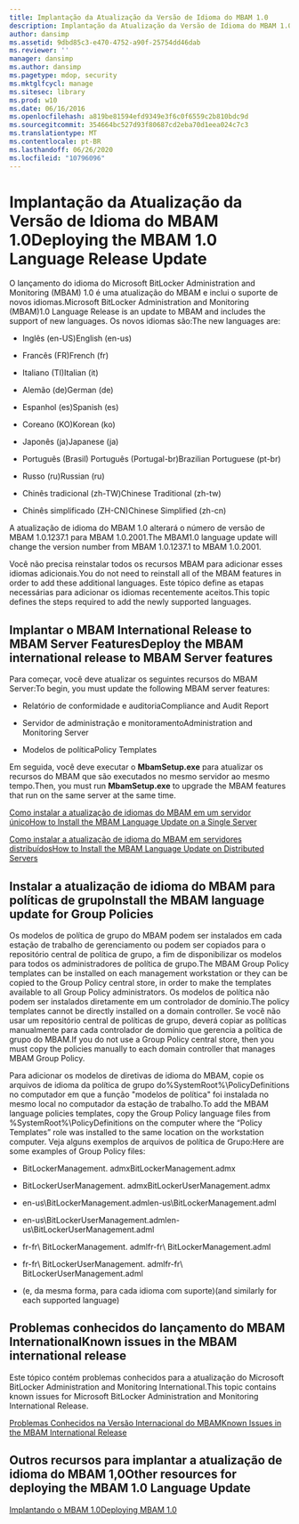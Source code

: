 ```yaml
---
title: Implantação da Atualização da Versão de Idioma do MBAM 1.0
description: Implantação da Atualização da Versão de Idioma do MBAM 1.0
author: dansimp
ms.assetid: 9dbd85c3-e470-4752-a90f-25754dd46dab
ms.reviewer: ''
manager: dansimp
ms.author: dansimp
ms.pagetype: mdop, security
ms.mktglfcycl: manage
ms.sitesec: library
ms.prod: w10
ms.date: 06/16/2016
ms.openlocfilehash: a819be81594efd9349e3f6c0f6559c2b810bdc9d
ms.sourcegitcommit: 354664bc527d93f80687cd2eba70d1eea024c7c3
ms.translationtype: MT
ms.contentlocale: pt-BR
ms.lasthandoff: 06/26/2020
ms.locfileid: "10796096"
---
```

# <span data-ttu-id="77240-103">Implantação da Atualização da Versão de Idioma do MBAM 1.0</span><span class="sxs-lookup"><span data-stu-id="77240-103">Deploying the MBAM 1.0 Language Release Update</span></span>


<span data-ttu-id="77240-104">O lançamento do idioma do Microsoft BitLocker Administration and Monitoring (MBAM) 1.0 é uma atualização do MBAM e inclui o suporte de novos idiomas.</span><span class="sxs-lookup"><span data-stu-id="77240-104">Microsoft BitLocker Administration and Monitoring (MBAM)1.0 Language Release is an update to MBAM and includes the support of new languages.</span></span> <span data-ttu-id="77240-105">Os novos idiomas são:</span><span class="sxs-lookup"><span data-stu-id="77240-105">The new languages are:</span></span>

-   <span data-ttu-id="77240-106">Inglês (en-US)</span><span class="sxs-lookup"><span data-stu-id="77240-106">English (en-us)</span></span>

-   <span data-ttu-id="77240-107">Francês (FR)</span><span class="sxs-lookup"><span data-stu-id="77240-107">French (fr)</span></span>

-   <span data-ttu-id="77240-108">Italiano (TI)</span><span class="sxs-lookup"><span data-stu-id="77240-108">Italian (it)</span></span>

-   <span data-ttu-id="77240-109">Alemão (de)</span><span class="sxs-lookup"><span data-stu-id="77240-109">German (de)</span></span>

-   <span data-ttu-id="77240-110">Espanhol (es)</span><span class="sxs-lookup"><span data-stu-id="77240-110">Spanish (es)</span></span>

-   <span data-ttu-id="77240-111">Coreano (KO)</span><span class="sxs-lookup"><span data-stu-id="77240-111">Korean (ko)</span></span>

-   <span data-ttu-id="77240-112">Japonês (ja)</span><span class="sxs-lookup"><span data-stu-id="77240-112">Japanese (ja)</span></span>

-   <span data-ttu-id="77240-113">Português (Brasil) Português (Portugal-br)</span><span class="sxs-lookup"><span data-stu-id="77240-113">Brazilian Portuguese (pt-br)</span></span>

-   <span data-ttu-id="77240-114">Russo (ru)</span><span class="sxs-lookup"><span data-stu-id="77240-114">Russian (ru)</span></span>

-   <span data-ttu-id="77240-115">Chinês tradicional (zh-TW)</span><span class="sxs-lookup"><span data-stu-id="77240-115">Chinese Traditional (zh-tw)</span></span>

-   <span data-ttu-id="77240-116">Chinês simplificado (ZH-CN)</span><span class="sxs-lookup"><span data-stu-id="77240-116">Chinese Simplified (zh-cn)</span></span>

<span data-ttu-id="77240-117">A atualização de idioma do MBAM 1.0 alterará o número de versão de MBAM 1.0.1237.1 para MBAM 1.0.2001.</span><span class="sxs-lookup"><span data-stu-id="77240-117">The MBAM1.0 language update will change the version number from MBAM 1.0.1237.1 to MBAM 1.0.2001.</span></span>

<span data-ttu-id="77240-118">Você não precisa reinstalar todos os recursos MBAM para adicionar esses idiomas adicionais.</span><span class="sxs-lookup"><span data-stu-id="77240-118">You do not need to reinstall all of the MBAM features in order to add these additional languages.</span></span> <span data-ttu-id="77240-119">Este tópico define as etapas necessárias para adicionar os idiomas recentemente aceitos.</span><span class="sxs-lookup"><span data-stu-id="77240-119">This topic defines the steps required to add the newly supported languages.</span></span>

## <span data-ttu-id="77240-120">Implantar o MBAM International Release to MBAM Server Features</span><span class="sxs-lookup"><span data-stu-id="77240-120">Deploy the MBAM international release to MBAM Server features</span></span>


<span data-ttu-id="77240-121">Para começar, você deve atualizar os seguintes recursos do MBAM Server:</span><span class="sxs-lookup"><span data-stu-id="77240-121">To begin, you must update the following MBAM server features:</span></span>

-   <span data-ttu-id="77240-122">Relatório de conformidade e auditoria</span><span class="sxs-lookup"><span data-stu-id="77240-122">Compliance and Audit Report</span></span>

-   <span data-ttu-id="77240-123">Servidor de administração e monitoramento</span><span class="sxs-lookup"><span data-stu-id="77240-123">Administration and Monitoring Server</span></span>

-   <span data-ttu-id="77240-124">Modelos de política</span><span class="sxs-lookup"><span data-stu-id="77240-124">Policy Templates</span></span>

<span data-ttu-id="77240-125">Em seguida, você deve executar o **MbamSetup.exe** para atualizar os recursos do MBAM que são executados no mesmo servidor ao mesmo tempo.</span><span class="sxs-lookup"><span data-stu-id="77240-125">Then, you must run **MbamSetup.exe** to upgrade the MBAM features that run on the same server at the same time.</span></span>

[<span data-ttu-id="77240-126">Como instalar a atualização de idiomas do MBAM em um servidor único</span><span class="sxs-lookup"><span data-stu-id="77240-126">How to Install the MBAM Language Update on a Single Server</span></span>](how-to-install-the-mbam-language-update-on-a-single-server-mbam-1.md)

[<span data-ttu-id="77240-127">Como instalar a atualização de idioma do MBAM em servidores distribuídos</span><span class="sxs-lookup"><span data-stu-id="77240-127">How to Install the MBAM Language Update on Distributed Servers</span></span>](how-to-install-the-mbam-language-update-on-distributed-servers-mbam-1.md)

## <span data-ttu-id="77240-128">Instalar a atualização de idioma do MBAM para políticas de grupo</span><span class="sxs-lookup"><span data-stu-id="77240-128">Install the MBAM language update for Group Policies</span></span>


<span data-ttu-id="77240-129">Os modelos de política de grupo do MBAM podem ser instalados em cada estação de trabalho de gerenciamento ou podem ser copiados para o repositório central de política de grupo, a fim de disponibilizar os modelos para todos os administradores de política de grupo.</span><span class="sxs-lookup"><span data-stu-id="77240-129">The MBAM Group Policy templates can be installed on each management workstation or they can be copied to the Group Policy central store, in order to make the templates available to all Group Policy administrators.</span></span> <span data-ttu-id="77240-130">Os modelos de política não podem ser instalados diretamente em um controlador de domínio.</span><span class="sxs-lookup"><span data-stu-id="77240-130">The policy templates cannot be directly installed on a domain controller.</span></span> <span data-ttu-id="77240-131">Se você não usar um repositório central de políticas de grupo, deverá copiar as políticas manualmente para cada controlador de domínio que gerencia a política de grupo do MBAM.</span><span class="sxs-lookup"><span data-stu-id="77240-131">If you do not use a Group Policy central store, then you must copy the policies manually to each domain controller that manages MBAM Group Policy.</span></span>

<span data-ttu-id="77240-132">Para adicionar os modelos de diretivas de idioma do MBAM, copie os arquivos de idioma da política de grupo do%SystemRoot%\\PolicyDefinitions no computador em que a função "modelos de política" foi instalada no mesmo local no computador da estação de trabalho.</span><span class="sxs-lookup"><span data-stu-id="77240-132">To add the MBAM language policies templates, copy the Group Policy language files from %SystemRoot%\\PolicyDefinitions on the computer where the “Policy Templates” role was installed to the same location on the workstation computer.</span></span> <span data-ttu-id="77240-133">Veja alguns exemplos de arquivos de política de Grupo:</span><span class="sxs-lookup"><span data-stu-id="77240-133">Here are some examples of Group Policy files:</span></span>

-   <span data-ttu-id="77240-134">BitLockerManagement. admx</span><span class="sxs-lookup"><span data-stu-id="77240-134">BitLockerManagement.admx</span></span>

-   <span data-ttu-id="77240-135">BitLockerUserManagement. admx</span><span class="sxs-lookup"><span data-stu-id="77240-135">BitLockerUserManagement.admx</span></span>

-   <span data-ttu-id="77240-136">en-us\\BitLockerManagement.adml</span><span class="sxs-lookup"><span data-stu-id="77240-136">en-us\\BitLockerManagement.adml</span></span>

-   <span data-ttu-id="77240-137">en-us\\BitLockerUserManagement.adml</span><span class="sxs-lookup"><span data-stu-id="77240-137">en-us\\BitLockerUserManagement.adml</span></span>

-   <span data-ttu-id="77240-138">fr-fr\\ BitLockerManagement. adml</span><span class="sxs-lookup"><span data-stu-id="77240-138">fr-fr\\ BitLockerManagement.adml</span></span>

-   <span data-ttu-id="77240-139">fr-fr\\ BitLockerUserManagement. adml</span><span class="sxs-lookup"><span data-stu-id="77240-139">fr-fr\\ BitLockerUserManagement.adml</span></span>

-   <span data-ttu-id="77240-140">(e, da mesma forma, para cada idioma com suporte)</span><span class="sxs-lookup"><span data-stu-id="77240-140">(and similarly for each supported language)</span></span>

## <span data-ttu-id="77240-141">Problemas conhecidos do lançamento do MBAM International</span><span class="sxs-lookup"><span data-stu-id="77240-141">Known issues in the MBAM international release</span></span>


<span data-ttu-id="77240-142">Este tópico contém problemas conhecidos para a atualização do Microsoft BitLocker Administration and Monitoring International.</span><span class="sxs-lookup"><span data-stu-id="77240-142">This topic contains known issues for Microsoft BitLocker Administration and Monitoring International Release.</span></span>

[<span data-ttu-id="77240-143">Problemas Conhecidos na Versão Internacional do MBAM</span><span class="sxs-lookup"><span data-stu-id="77240-143">Known Issues in the MBAM International Release</span></span>](known-issues-in-the-mbam-international-release-mbam-1.md)

## <span data-ttu-id="77240-144">Outros recursos para implantar a atualização de idioma do MBAM 1,0</span><span class="sxs-lookup"><span data-stu-id="77240-144">Other resources for deploying the MBAM 1.0 Language Update</span></span>


[<span data-ttu-id="77240-145">Implantando o MBAM 1.0</span><span class="sxs-lookup"><span data-stu-id="77240-145">Deploying MBAM 1.0</span></span>](deploying-mbam-10.md)

 

 





